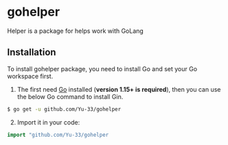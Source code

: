 # gohelper
Helper is a package for helps work with GoLang

## Installation

To install gohelper package, you need to install Go and set your Go workspace first.

1. The first need [Go](https://golang.org/) installed (**version 1.15+ is required**), then you can use the below Go command to install Gin.

```sh
$ go get -u github.com/Yu-33/gohelper
```

2. Import it in your code:

```go
import "github.com/Yu-33/gohelper
```
